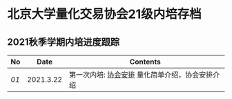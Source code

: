 # 北京大学量化交易协会21级内培存档

## 2021秋季学期内培进度跟踪
No | Date | Contents
--- | :---: | ---
 _01_ | 2021.3.22| 第一次内培: [协会安排](内培PPT/【20210920第一次内培】协会安排.pdf)  量化简单介绍，协会安排介绍
